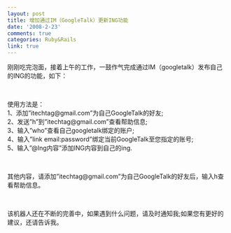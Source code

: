 ```yaml
---
layout: post
title: 增加通过IM（GoogleTalk）更新ING功能
date: '2008-2-23'
comments: true
categories: Ruby&Rails
link: true
---
```

<p>刚刚吃完泡面，接着上午的工作，一鼓作气完成通过IM（googletalk）发布自己的ING的功能，如下： <br />
<img src="http://lh6.google.com/iceskysl/R7-7omo4tHI/AAAAAAAAB8w/w4RIWKMCVzs/2008-02-23-142154_825x364_scrot.png" alt="" /></p>
<p>&nbsp;</p>
<p>使用方法是： <br />
1、添加&rdquo;itechtag@gmail.com&rdquo;为自己GoogleTalk的好友; <br />
2、发送&rdquo;h&rdquo;到&rdquo;itechtag@gmail.com&rdquo;查看帮助信息; <br />
3、输入&rdquo;who&rdquo;查看自己googletalk绑定的账户; <br />
4、输入&rdquo;link email:password&rdquo;绑定当前GoogleTalk至您指定的账号; <br />
5、输入&rdquo;@Ing内容&rdquo;添加ING内容到自己的ing.</p>
<p>&nbsp;</p>
<p>其他内容，请添加&rdquo;itechtag@gmail.com&rdquo;为自己GoogleTalk的好友后，输入h查看帮助信息。</p>
<p>&nbsp;</p>
<p>该机器人还在不断的完善中，如果遇到什么问题，请及时通知我;如果您有更好的建议，还请告诉我。</p>
